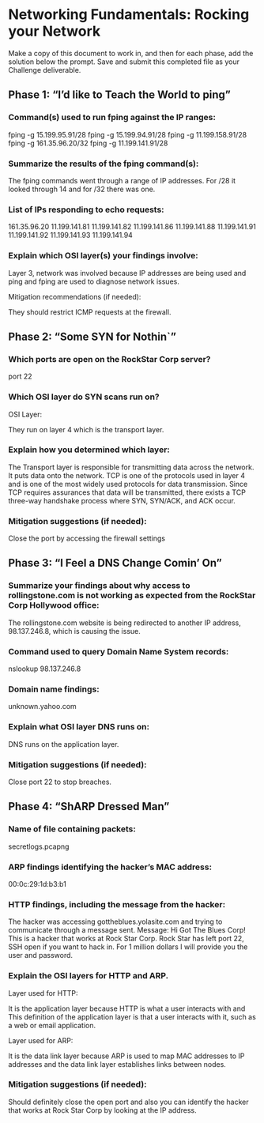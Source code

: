 # Networking Fundamentals: Rocking your Network

Make a copy of this document to work in, and then for each phase, add the solution below the prompt. Save and submit this completed file as your Challenge deliverable.


## Phase 1: “I’d like to Teach the World to ping”

### Command(s) used to run fping against the IP ranges:

fping -g 15.199.95.91/28
fping -g 15.199.94.91/28
fping -g 11.199.158.91/28
fping -g 161.35.96.20/32
fping -g 11.199.141.91/28


### Summarize the results of the fping command(s):

The fping commands went through a range of IP addresses. For /28 it looked through 14 and for /32 there was one.


### List of IPs responding to echo requests:

161.35.96.20
11.199.141.81
11.199.141.82
11.199.141.86
11.199.141.88
11.199.141.91
11.199.141.92
11.199.141.93
11.199.141.94


### Explain which OSI layer(s) your findings involve:

Layer 3, network was involved because IP addresses are being used and ping and fping are used to diagnose network issues.


Mitigation recommendations (if needed):

They should restrict ICMP requests at the firewall.



## Phase 2: “Some SYN for Nothin`”

### Which ports are open on the RockStar Corp server?

port 22


### Which OSI layer do SYN scans run on?

OSI Layer:

They run on layer 4 which is the transport layer.


### Explain how you determined which layer:

The Transport layer is responsible for transmitting data across the network. It puts data onto the network. TCP is one of the protocols used in layer 4 and is one of the most widely used protocols for data transmission. Since TCP requires assurances that data will be transmitted, there exists a TCP three-way handshake process where SYN, SYN/ACK, and ACK occur.


### Mitigation suggestions (if needed):

Close the port by accessing the firewall settings



## Phase 3: “I Feel a DNS Change Comin’ On”

### Summarize your findings about why access to rollingstone.com is not working as expected from the RockStar Corp Hollywood office:

The rollingstone.com website is being redirected to another IP address, 98.137.246.8, which is causing the issue.


### Command used to query Domain Name System records:

nslookup 98.137.246.8


### Domain name findings:

unknown.yahoo.com


### Explain what OSI layer DNS runs on:

DNS runs on the application layer.


### Mitigation suggestions (if needed):

Close port 22 to stop breaches.



## Phase 4: “ShARP Dressed Man”

### Name of file containing packets:

secretlogs.pcapng


### ARP findings identifying the hacker’s MAC address:
00:0c:29:1d:b3:b1


### HTTP findings, including the message from the hacker:

The hacker was accessing gottheblues.yolasite.com and trying to communicate through a message sent.
Message: Hi Got The Blues Corp! This is a hacker that works at Rock Star Corp. Rock Star has left port 22, SSH open if you want to hack in. For 1 million dollars I will provide you the user and password.  


### Explain the OSI layers for HTTP and ARP.

Layer used for HTTP:

It is the application layer because HTTP is what a user interacts with and This definition of the application layer is that a user interacts with it, such as a web or email application.


Layer used for ARP:

It is the data link layer because ARP is used to map MAC addresses to IP addresses and the data link layer establishes links between nodes.


### Mitigation suggestions (if needed):

Should definitely close the open port and also you can identify the hacker that works at Rock Star Corp by looking at the IP address.

